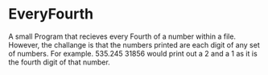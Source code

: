 # EveryFourth
A small Program that recieves every Fourth of a number within a file. However, the challange is that the numbers printed are each digit of any set of numbers. For example. 535.245  31856 would print out a 2  and a 1 as it is the fourth digit of that number.
